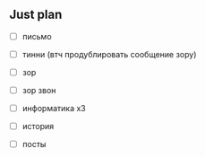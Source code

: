 ## Just plan
- [ ] письмо
- [ ] тинни (втч продублировать сообщение зору)
- [ ] зор
- [ ] зор звон

- [ ] информатика х3
- [ ] история
- [ ] посты
